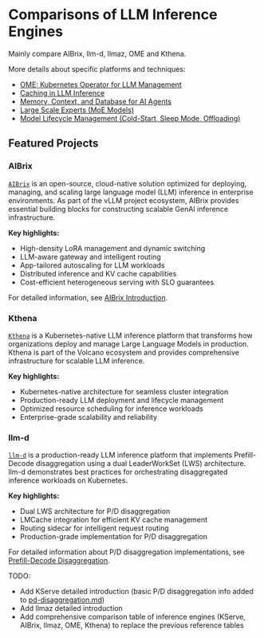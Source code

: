 # Comparisons of LLM Inference Engines

Mainly compare AIBrix, llm-d, llmaz, OME and Kthena.

More details about specific platforms and techniques:

- [OME: Kubernetes Operator for LLM Management](./ome.md)
- [Caching in LLM Inference](./caching.md)
- [Memory, Context, and Database for AI Agents](./memory-context-db.md)
- [Large Scale Experts (MoE Models)](./large-scale-experts.md)
- [Model Lifecycle Management (Cold-Start, Sleep Mode, Offloading)](./model-lifecycle.md)

## Featured Projects

### AIBrix

[`AIBrix`](https://github.com/vllm-project/aibrix) is an open-source,
cloud-native solution optimized for deploying, managing, and scaling
large language model (LLM) inference in enterprise environments. As part
of the vLLM project ecosystem, AIBrix provides essential building blocks
for constructing scalable GenAI inference infrastructure.

**Key highlights:**

- High-density LoRA management and dynamic switching
- LLM-aware gateway and intelligent routing
- App-tailored autoscaling for LLM workloads
- Distributed inference and KV cache capabilities
- Cost-efficient heterogeneous serving with SLO guarantees

For detailed information, see [AIBrix Introduction](./aibrix.md).

### Kthena

[`Kthena`](https://github.com/volcano-sh/kthena) is a Kubernetes-native LLM
inference platform that transforms how organizations deploy and manage Large
Language Models in production. Kthena is part of the Volcano ecosystem and
provides comprehensive infrastructure for scalable LLM inference.

**Key highlights:**

- Kubernetes-native architecture for seamless cluster integration
- Production-ready LLM deployment and lifecycle management
- Optimized resource scheduling for inference workloads
- Enterprise-grade scalability and reliability

### llm-d

[`llm-d`](https://github.com/llm-d/llm-d) is a production-ready LLM inference
platform that implements Prefill-Decode disaggregation using a dual
LeaderWorkSet (LWS) architecture. llm-d demonstrates best practices for
orchestrating disaggregated inference workloads on Kubernetes.

**Key highlights:**

- Dual LWS architecture for P/D disaggregation
- LMCache integration for efficient KV cache management
- Routing sidecar for intelligent request routing
- Production-grade implementation for P/D disaggregation

For detailed information about P/D disaggregation implementations, see
[Prefill-Decode Disaggregation](./pd-disaggregation.md).

TODO:

- Add KServe detailed introduction (basic P/D disaggregation info added to
  [pd-disaggregation.md](./pd-disaggregation.md))
- Add llmaz detailed introduction
- Add comprehensive comparison table of inference engines (KServe, AIBrix,
  llmaz, OME, Kthena) to replace the previous reference tables

